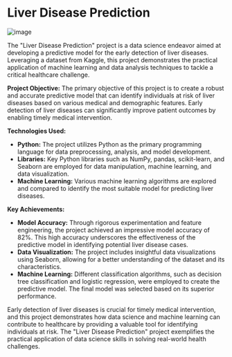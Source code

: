 # Liver Disease Prediction
![image](https://github.com/alekha1234/LIver_Disease_Prediction/assets/131946539/ea13c0ff-10c4-4a58-8fa0-b2ca2c0e2f90)

The "Liver Disease Prediction" project is a data science endeavor aimed at developing a predictive model for the early detection of liver diseases. Leveraging a dataset from Kaggle, this project demonstrates the practical application of machine learning and data analysis techniques to tackle a critical healthcare challenge.

**Project Objective:**
The primary objective of this project is to create a robust and accurate predictive model that can identify individuals at risk of liver diseases based on various medical and demographic features. Early detection of liver diseases can significantly improve patient outcomes by enabling timely medical intervention.

**Technologies Used:**
- **Python:** The project utilizes Python as the primary programming language for data preprocessing, analysis, and model development.
- **Libraries:** Key Python libraries such as NumPy, pandas, scikit-learn, and Seaborn are employed for data manipulation, machine learning, and data visualization.
- **Machine Learning:** Various machine learning algorithms are explored and compared to identify the most suitable model for predicting liver diseases.

**Key Achievements:**
- **Model Accuracy:** Through rigorous experimentation and feature engineering, the project achieved an impressive model accuracy of 82%. This high accuracy underscores the effectiveness of the predictive model in identifying potential liver disease cases.
- **Data Visualization:** The project includes insightful data visualizations using Seaborn, allowing for a better understanding of the dataset and its characteristics.
- **Machine Learning:** Different classification algorithms, such as decision tree classification and logistic regression, were employed to create the predictive model. The final model was selected based on its superior performance.

Early detection of liver diseases is crucial for timely medical intervention, and this project demonstrates how data science and machine learning can contribute to healthcare by providing a valuable tool for identifying individuals at risk. The "Liver Disease Prediction" project exemplifies the practical application of data science skills in solving real-world health challenges.
